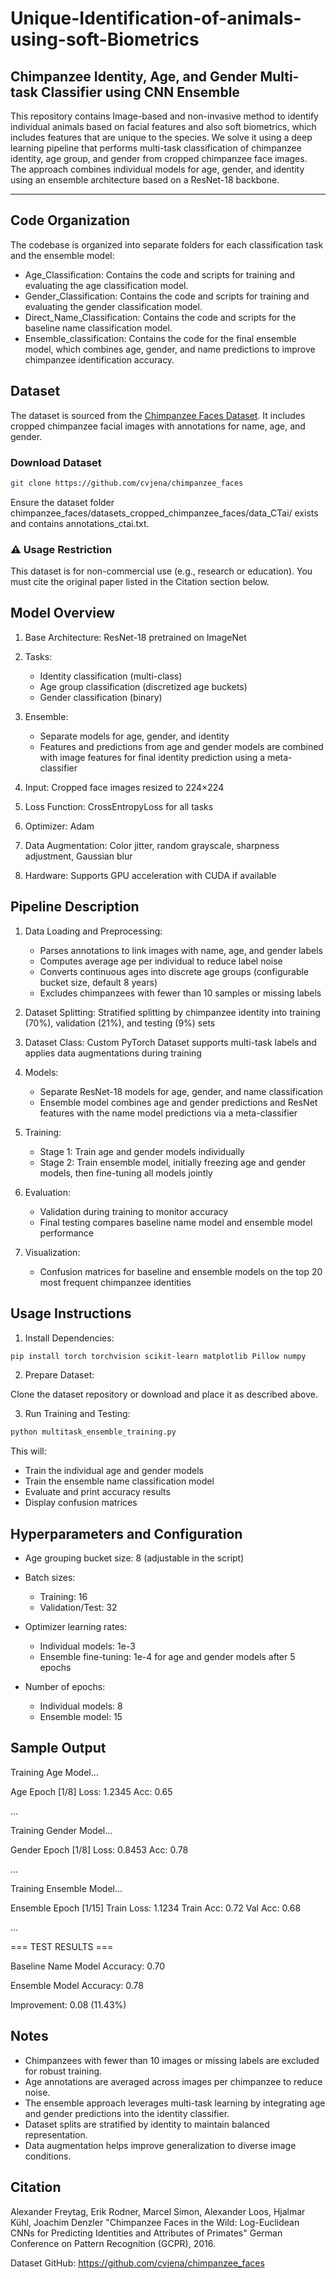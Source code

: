 # Unique-Identification-of-animals-using-soft-Biometrics


## Chimpanzee Identity, Age, and Gender Multi-task Classifier using CNN Ensemble

This repository contains Image-based and non-invasive method to identify individual animals based on facial features and also soft biometrics, which includes features that are unique to the species. We solve it using a deep learning pipeline that performs multi-task classification of chimpanzee identity, age group, and gender from cropped chimpanzee face images. The approach combines individual models for age, gender, and identity using an ensemble architecture based on a ResNet-18 backbone.

---

## Code Organization

The codebase is organized into separate folders for each classification task and the ensemble model:

* Age_Classification: Contains the code and scripts for training and evaluating the age classification model.
* Gender_Classification: Contains the code and scripts for training and evaluating the gender classification model.
* Direct_Name_Classification: Contains the code and scripts for the baseline name classification model.
* Ensemble_classification: Contains the code for the final ensemble model, which combines age, gender, and name predictions to improve chimpanzee identification accuracy.



## Dataset

The dataset is sourced from the [Chimpanzee Faces Dataset](https://github.com/cvjena/chimpanzee_faces). It includes cropped chimpanzee facial images with annotations for name, age, and gender.

### Download Dataset

```bash
git clone https://github.com/cvjena/chimpanzee_faces

```

Ensure the dataset folder chimpanzee_faces/datasets_cropped_chimpanzee_faces/data_CTai/ exists and contains annotations_ctai.txt.


### ⚠️ Usage Restriction
This dataset is for non-commercial use (e.g., research or education). You must cite the original paper listed in the Citation section below.



## Model Overview

1) Base Architecture: ResNet-18 pretrained on ImageNet
2) Tasks:
    * Identity classification (multi-class)
    *  Age group classification (discretized age buckets)
    *  Gender classification (binary)

3) Ensemble:
    * Separate models for age, gender, and identity
    * Features and predictions from age and gender models are combined with image features for final identity prediction using a meta-classifier

4) Input: Cropped face images resized to 224×224
5) Loss Function: CrossEntropyLoss for all tasks
6) Optimizer: Adam
7) Data Augmentation: Color jitter, random grayscale, sharpness adjustment, Gaussian blur
8) Hardware: Supports GPU acceleration with CUDA if available






## Pipeline Description

1) Data Loading and Preprocessing:
    * Parses annotations to link images with name, age, and gender labels
    * Computes average age per individual to reduce label noise
    * Converts continuous ages into discrete age groups (configurable bucket size, default 8 years)
    * Excludes chimpanzees with fewer than 10 samples or missing labels

2) Dataset Splitting: Stratified splitting by chimpanzee identity into training (70%), validation (21%), and testing (9%) sets

3) Dataset Class: Custom PyTorch Dataset supports multi-task labels and applies data augmentations during training

4) Models:
    * Separate ResNet-18 models for age, gender, and name classification
    * Ensemble model combines age and gender predictions and ResNet features with the name model predictions via a meta-classifier

5) Training:
    * Stage 1: Train age and gender models individually
    * Stage 2: Train ensemble model, initially freezing age and gender models, then fine-tuning all models jointly

6) Evaluation:
    * Validation during training to monitor accuracy
    * Final testing compares baseline name model and ensemble model performance

7) Visualization:
    * Confusion matrices for baseline and ensemble models on the top 20 most frequent chimpanzee identities


## Usage Instructions

1) Install Dependencies:

``` bash
pip install torch torchvision scikit-learn matplotlib Pillow numpy
```

2) Prepare Dataset:

Clone the dataset repository or download and place it as described above.

3) Run Training and Testing:

``` bash
python multitask_ensemble_training.py
```

This will:

* Train the individual age and gender models
* Train the ensemble name classification model
* Evaluate and print accuracy results
* Display confusion matrices

## Hyperparameters and Configuration

* Age grouping bucket size: 8 (adjustable in the script)
* Batch sizes:
    * Training: 16
    * Validation/Test: 32

* Optimizer learning rates:
    * Individual models: 1e-3
    * Ensemble fine-tuning: 1e-4 for age and gender models after 5 epochs

* Number of epochs:
    * Individual models: 8
    * Ensemble model: 15


## Sample Output


Training Age Model...

Age Epoch [1/8] Loss: 1.2345 Acc: 0.65

...

Training Gender Model...

Gender Epoch [1/8] Loss: 0.8453 Acc: 0.78

...

Training Ensemble Model...

Ensemble Epoch [1/15] Train Loss: 1.1234 Train Acc: 0.72 Val Acc: 0.68

...

=== TEST RESULTS ===

Baseline Name Model Accuracy: 0.70

Ensemble Model Accuracy: 0.78

Improvement: 0.08 (11.43%)





## Notes

* Chimpanzees with fewer than 10 images or missing labels are excluded for robust training.
* Age annotations are averaged across images per chimpanzee to reduce noise.
* The ensemble approach leverages multi-task learning by integrating age and gender predictions into the identity classifier.
* Dataset splits are stratified by identity to maintain balanced representation.
* Data augmentation helps improve generalization to diverse image conditions.




## Citation

Alexander Freytag, Erik Rodner, Marcel Simon, Alexander Loos, Hjalmar Kühl, Joachim Denzler
"Chimpanzee Faces in the Wild: Log-Euclidean CNNs for Predicting Identities and Attributes of Primates"
German Conference on Pattern Recognition (GCPR), 2016.

Dataset GitHub: https://github.com/cvjena/chimpanzee_faces
